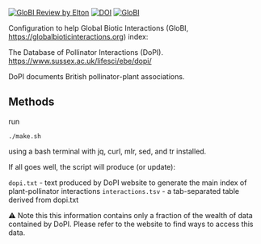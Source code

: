 [![GloBI Review by Elton](../../actions/workflows/review.yml/badge.svg)](../../actions/workflows/review.yml) [![DOI](https://zenodo.org/badge/26293374.svg)](https://zenodo.org/badge/latestdoi/26293374) [![GloBI](https://api.globalbioticinteractions.org/interaction.svg?accordingTo=globi:globalbioticinteractions/dopi)](https://globalbioticinteractions.org/?accordingTo=globi:globalbioticinteractions/dopi) 

Configuration to help Global Biotic Interactions (GloBI, https://globalbioticinteractions.org) index:

The Database of Pollinator Interactions (DoPI). https://www.sussex.ac.uk/lifesci/ebe/dopi/ 

DoPI documents British pollinator-plant associations. 

## Methods

run 

```
./make.sh
```

using a bash terminal with jq, curl, mlr, sed, and tr installed.

If all goes well, the script will produce (or update):

```dopi.txt``` - text produced by DoPI website to generate the main index of plant-pollinator interactions
```interactions.tsv``` - a tab-separated table derived from dopi.txt 

:warning: Note this this information contains only a fraction of the wealth of data contained by DoPI. Please refer to the website to find ways to access this data. 
